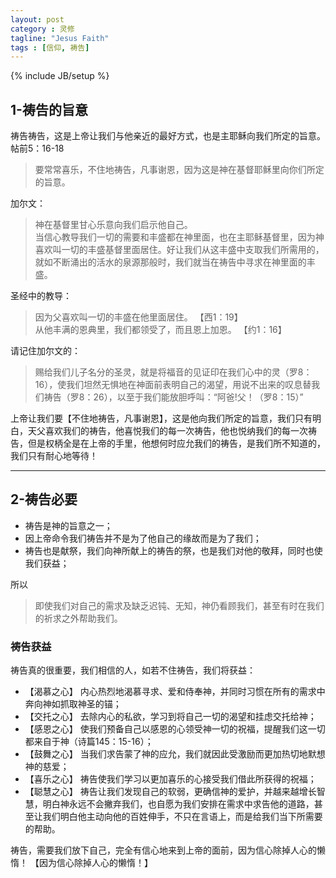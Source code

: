 ```yaml
---
layout: post
category : 灵修
tagline: "Jesus Faith"
tags : [信仰, 祷告]
---
```

{% include JB/setup %}

## 1-祷告的旨意

祷告祷告，这是上帝让我们与他亲近的最好方式，也是主耶稣向我们所定的旨意。
帖前5：16-18

> 要常常喜乐，不住地祷告，凡事谢恩，因为这是神在基督耶稣里向你们所定的旨意。

加尔文：

> 神在基督里甘心乐意向我们启示他自己。  
> 当信心教导我们一切的需要和丰盛都在神里面，也在主耶稣基督里，因为神喜欢叫一切的丰盛基督里面居住。好让我们从这丰盛中支取我们所需用的，就如不断涌出的活水的泉源那般时，我们就当在祷告中寻求在神里面的丰盛。

圣经中的教导：

> 因为父喜欢叫一切的丰盛在他里面居住。 【西1：19】  
> 从他丰满的恩典里，我们都领受了，而且恩上加恩。 【约1：16】

请记住加尔文的：

> 赐给我们儿子名分的圣灵，就是将福音的见证印在我们心中的灵（罗8：16），使我们坦然无惧地在神面前表明自己的渴望，用说不出来的叹息替我们祷告（罗8：26），以至于我们能放胆呼叫：“阿爸!父！（罗8：15）”

上帝让我们要【不住地祷告，凡事谢恩】，这是他向我们所定的旨意，我们只有明白，天父喜欢我们的祷告，他喜悦我们的每一次祷告，他也悦纳我们的每一次祷告，但是权柄全是在上帝的手里，他想何时应允我们的祷告，是我们所不知道的，我们只有耐心地等待！
***

## 2-祷告必要

- 祷告是神的旨意之一；
- 因上帝命令我们祷告并不是为了他自己的缘故而是为了我们；
- 祷告也是献祭，我们向神所献上的祷告的祭，也是我们对他的敬拜，同时也使我们获益；

所以

> 即使我们对自己的需求及缺乏迟钝、无知，神仍看顾我们，甚至有时在我们的祈求之外帮助我们。

### 祷告获益

祷告真的很重要，我们相信的人，如若不住祷告，我们将获益：

-  【渴慕之心】 内心热烈地渴慕寻求、爱和侍奉神，并同时习惯在所有的需求中奔向神如抓取神圣的锚；  
-  【交托之心】 去除内心的私欲，学习到将自己一切的渴望和挂虑交托给神；  
-  【感恩之心】 使我们预备自己以感恩的心领受神一切的祝福，提醒我们这一切都来自于神（诗篇145：15-16）；  
-  【鼓舞之心】 当我们求告蒙了神的应允，我们就因此受激励而更加热切地默想神的慈爱；  
-  【喜乐之心】 祷告使我们学习以更加喜乐的心接受我们借此所获得的祝福；  
-  【聪慧之心】 祷告让我们发现自己的软弱，更确信神的爱护，并越来越增长智慧，明白神永远不会撇弃我们，也自愿为我们安排在需求中求告他的道路，甚至让我们明白他主动向他的百姓伸手，不只在言语上，而是给我们当下所需要的帮助。

祷告，需要我们放下自己，完全有信心地来到上帝的面前，因为信心除掉人心的懒惰！
【因为信心除掉人心的懒惰！】



